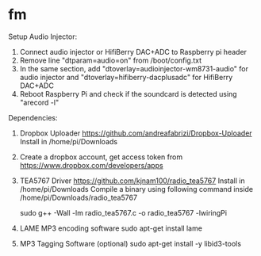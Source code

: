 # fm

Setup Audio Injector:

  1. Connect audio injector or HifiBerry DAC+ADC to Raspberry pi header
  2. Remove line "dtparam=audio=on" from /boot/config.txt
  3. In the same section, add "dtoverlay=audioinjector-wm8731-audio" for audio injector and "dtoverlay=hifiberry-dacplusadc" for HifiBerry DAC+ADC
  4. Reboot Raspberry Pi and check if the soundcard is detected using "arecord -l"

Dependencies:

  1. Dropbox Uploader
    https://github.com/andreafabrizi/Dropbox-Uploader
    Install in /home/pi/Downloads
  
  2. Create a dropbox account, get access token from https://www.dropbox.com/developers/apps

  3. TEA5767 Driver
    https://github.com/kjnam100/radio_tea5767
    Install in /home/pi/Downloads
    Compile a binary using following command inside /home/pi/Downloads/radio_tea5767

      sudo g++ -Wall -lm  radio_tea5767.c -o radio_tea5767 -lwiringPi
  
  4. LAME MP3 encoding software
  sudo apt-get install lame
  
  5. MP3 Tagging Software (optional)
  sudo apt-get install -y libid3-tools
  
  
  
